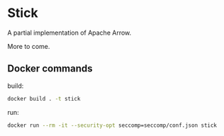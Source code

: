 # Stick

A partial implementation of Apache Arrow.

More to come.

## Docker commands
build:
```sh
docker build . -t stick
```

run:
```sh
docker run --rm -it --security-opt seccomp=seccomp/conf.json stick
```

